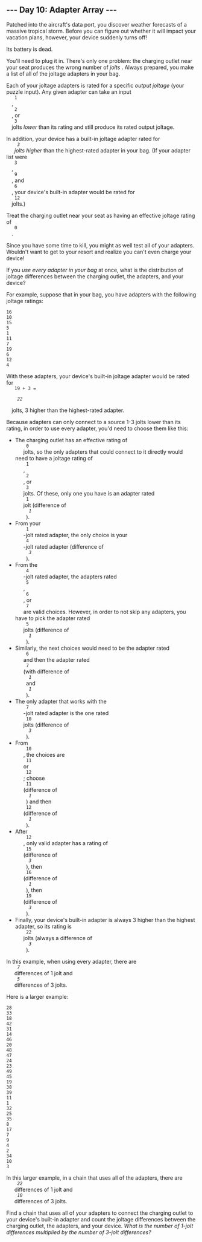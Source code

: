 <article class="day-desc">
 <h2>
  --- Day 10: Adapter Array ---
 </h2>
 <p>
  Patched into the aircraft's data port, you discover weather forecasts of a massive tropical storm. Before you can figure out whether it will impact your vacation plans, however, your device suddenly turns off!
 </p>
 <p>
  Its battery is dead.
 </p>
 <p>
  You'll need to plug it in. There's only one problem: the charging outlet near your seat produces the wrong number of
  <em>
   jolts
  </em>
  . Always prepared, you make a list of all of the joltage adapters in your bag.
 </p>
 <p>
  Each of your joltage adapters is rated for a specific
  <em>
   output joltage
  </em>
  (your puzzle input). Any given adapter can take an input
  <code>
   1
  </code>
  ,
  <code>
   2
  </code>
  , or
  <code>
   3
  </code>
  jolts
  <em>
   lower
  </em>
  than its rating and still produce its rated output joltage.
 </p>
 <p>
  In addition, your device has a built-in joltage adapter rated for
  <em>
   <code>
    3
   </code>
   jolts higher
  </em>
  than the highest-rated adapter in your bag. (If your adapter list were
  <code>
   3
  </code>
  ,
  <code>
   9
  </code>
  , and
  <code>
   6
  </code>
  , your device's built-in adapter would be rated for
  <code>
   12
  </code>
  jolts.)
 </p>
 <p>
  Treat the charging outlet near your seat as having an effective joltage rating of
  <code>
   0
  </code>
  .
 </p>
 <p>
  Since you have some time to kill, you might as well test all of your adapters. Wouldn't want to get to your resort and realize you can't even charge your device!
 </p>
 <p>
  If you
  <em>
   use every adapter in your bag
  </em>
  at once, what is the distribution of joltage differences between the charging outlet, the adapters, and your device?
 </p>
 <p>
  For example, suppose that in your bag, you have adapters with the following joltage ratings:
 </p>
 <pre><code>16
10
15
5
1
11
7
19
6
12
4
</code></pre>
 <p>
  With these adapters, your device's built-in joltage adapter would be rated for
  <code>
   19 + 3 =
   <em>
    22
   </em>
  </code>
  jolts, 3 higher than the highest-rated adapter.
 </p>
 <p>
  Because adapters can only connect to a source 1-3 jolts lower than its rating, in order to use every adapter, you'd need to choose them like this:
 </p>
 <ul>
  <li>
   The charging outlet has an effective rating of
   <code>
    0
   </code>
   jolts, so the only adapters that could connect to it directly would need to have a joltage rating of
   <code>
    1
   </code>
   ,
   <code>
    2
   </code>
   , or
   <code>
    3
   </code>
   jolts. Of these, only one you have is an adapter rated
   <code>
    1
   </code>
   jolt (difference of
   <em>
    <code>
     1
    </code>
   </em>
   ).
  </li>
  <li>
   From your
   <code>
    1
   </code>
   -jolt rated adapter, the only choice is your
   <code>
    4
   </code>
   -jolt rated adapter (difference of
   <em>
    <code>
     3
    </code>
   </em>
   ).
  </li>
  <li>
   From the
   <code>
    4
   </code>
   -jolt rated adapter, the adapters rated
   <code>
    5
   </code>
   ,
   <code>
    6
   </code>
   , or
   <code>
    7
   </code>
   are valid choices. However, in order to not skip any adapters, you have to pick the adapter rated
   <code>
    5
   </code>
   jolts (difference of
   <em>
    <code>
     1
    </code>
   </em>
   ).
  </li>
  <li>
   Similarly, the next choices would need to be the adapter rated
   <code>
    6
   </code>
   and then the adapter rated
   <code>
    7
   </code>
   (with difference of
   <em>
    <code>
     1
    </code>
   </em>
   and
   <em>
    <code>
     1
    </code>
   </em>
   ).
  </li>
  <li>
   The only adapter that works with the
   <code>
    7
   </code>
   -jolt rated adapter is the one rated
   <code>
    10
   </code>
   jolts (difference of
   <em>
    <code>
     3
    </code>
   </em>
   ).
  </li>
  <li>
   From
   <code>
    10
   </code>
   , the choices are
   <code>
    11
   </code>
   or
   <code>
    12
   </code>
   ; choose
   <code>
    11
   </code>
   (difference of
   <em>
    <code>
     1
    </code>
   </em>
   ) and then
   <code>
    12
   </code>
   (difference of
   <em>
    <code>
     1
    </code>
   </em>
   ).
  </li>
  <li>
   After
   <code>
    12
   </code>
   , only valid adapter has a rating of
   <code>
    15
   </code>
   (difference of
   <em>
    <code>
     3
    </code>
   </em>
   ), then
   <code>
    16
   </code>
   (difference of
   <em>
    <code>
     1
    </code>
   </em>
   ), then
   <code>
    19
   </code>
   (difference of
   <em>
    <code>
     3
    </code>
   </em>
   ).
  </li>
  <li>
   Finally, your device's built-in adapter is always 3 higher than the highest adapter, so its rating is
   <code>
    22
   </code>
   jolts (always a difference of
   <em>
    <code>
     3
    </code>
   </em>
   ).
  </li>
 </ul>
 <p>
  In this example, when using every adapter, there are
  <em>
   <code>
    7
   </code>
  </em>
  differences of 1 jolt and
  <em>
   <code>
    5
   </code>
  </em>
  differences of 3 jolts.
 </p>
 <p>
  Here is a larger example:
 </p>
 <pre><code>28
33
18
42
31
14
46
20
48
47
24
23
49
45
19
38
39
11
1
32
25
35
8
17
7
9
4
2
34
10
3
</code></pre>
 <p>
  In this larger example, in a chain that uses all of the adapters, there are
  <em>
   <code>
    22
   </code>
  </em>
  differences of 1 jolt and
  <em>
   <code>
    10
   </code>
  </em>
  differences of 3 jolts.
 </p>
 <p>
  Find a chain that uses all of your adapters to connect the charging outlet to your device's built-in adapter and count the joltage differences between the charging outlet, the adapters, and your device.
  <em>
   What is the number of 1-jolt differences multiplied by the number of 3-jolt differences?
  </em>
 </p>
</article>
